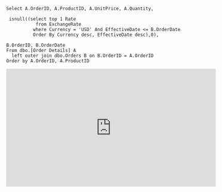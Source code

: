 ﻿```
Select A.OrderID, A.ProductID, A.UnitPrice, A.Quantity,

 isnull((select top 1 Rate 
		   from ExchangeRate 
		  where Currency = 'USD' And EffectiveDate <= B.OrderDate 
		  Order By Currency desc, EffectiveDate desc),0),
		  
B.OrderID, B.OrderDate 
From dbo.[Order Details] A 
  left outer join dbo.Orders B on B.OrderID = A.OrderID 
Order by A.OrderID, A.ProductID
```


<iframe width="560" height="315" src="https://www.youtube.com/embed/Z28xIYbGQ-M?list=PL1DEQjXG2xnJNtUHwUvmwYKay85F3WYMg" frameborder="0" allowfullscreen></iframe>